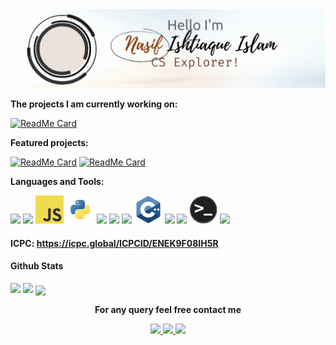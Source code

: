 <!-- Header -->
<img alt="Hello, I'm Nasif. " src="https://raw.githubusercontent.com/oii-nasif/oii-nasif/master/images/git_header.gif">

<!-- Current Projects -->
**The projects I am currently working on:**


[![ReadMe Card](https://github-readme-stats.vercel.app/api/pin/?username=oii-nasif&repo=University-Management-System)](https://github.com/oii-nasif/University-Management-System)

<!-- [![ReadMe Card](https://github-readme-stats.vercel.app/api/pin/?username=oii-nasif&repo=Using-Python-to-Interact-with-the-OS)](https://github.com/oii-nasif/Using-Python-to-Interact-with-the-OS) -->


**Featured projects:**

[![ReadMe Card](https://github-readme-stats.vercel.app/api/pin/?username=oii-nasif&repo=Genetic-Recombination)](https://github.com/oii-nasif/Genetic-Recombination)
[![ReadMe Card](https://github-readme-stats.vercel.app/api/pin/?username=oii-nasif&repo=Predicting-Anti-Cancer-Peptides)](https://github.com/oii-nasif/Predicting-Anti-Cancer-Peptides)


<!-- Language and Tools -->
**Languages and Tools:**  

<code><img height="45" src="https://img.icons8.com/color/48/000000/c-sharp-logo.png"></code>
<code><img height="45" src="https://img.icons8.com/color/48/000000/microsoft-sql-server.png"></code>
<code><img height="45" src="https://raw.githubusercontent.com/github/explore/80688e429a7d4ef2fca1e82350fe8e3517d3494d/topics/javascript/javascript.png"></code>
<code><img height="45" src="https://raw.githubusercontent.com/github/explore/80688e429a7d4ef2fca1e82350fe8e3517d3494d/topics/python/python.png"></code>
<code><img height="45" src="https://www.postgresql.org/media/img/about/press/elephant.png"></code>
<code><img height="45" src="https://cdn4.iconfinder.com/data/icons/logos-3/640/odoo_logo_rgb-512.png"></code>
<code><img height="45" src="https://img.icons8.com/color/48/000000/angularjs.png"></code>
<code><img height="45" src="https://raw.githubusercontent.com/github/explore/80688e429a7d4ef2fca1e82350fe8e3517d3494d/topics/cpp/cpp.png"></code>
<code><img height="45" src="https://img.icons8.com/external-flaticons-lineal-color-flat-icons/64/000000/external-sql-computer-programming-flaticons-lineal-color-flat-icons.png"></code>
<code><img height="45" src="https://img.icons8.com/color/48/000000/git.png"></code>
<code><img height="45" src="https://raw.githubusercontent.com/github/explore/80688e429a7d4ef2fca1e82350fe8e3517d3494d/topics/terminal/terminal.png"></code>
<code><img height="45" src="https://img.icons8.com/fluency/48/000000/texshop.png"></code>

#### ICPC: https://icpc.global/ICPCID/ENEK9F08IH5R

#### Github Stats
<p float="left">
<img height="180em" src="https://github-readme-stats.vercel.app/api?username=oii-nasif&show_icons=true&hide_border=true&&count_private=true&include_all_commits=true" /> 
<img height="180em" src="https://github-readme-stats.vercel.app/api/top-langs/?username=oii-nasif&show_icons=true&hide_border=true&layout=compact&langs_count=8"/>
<img align="center" width=45% src="https://github-readme-streak-stats.herokuapp.com/?user=oii-nasif&"/>
</p>


<!-- #### Competitive Programming 
<p float="left">
<img height="240em" width=45% src="https://leetcard.jacoblin.cool/oii-nasif?theme=light&font=Karma&ext=contest" />
<img height="280em" src="https://raw.githubusercontent.com/oii-nasif/cf-stats/main/output/light_card.svg" /> 
</p> -->

<!-- Github Stats 
![Github stats](https://github-readme-stats.vercel.app/api?username=oii-nasif&show_icons=true&hide_border=true) -->


<!-- Top Language
[![Top Langs](https://github-readme-stats.vercel.app/api/top-langs/?username=oii-nasif)](https://github.com/oii-nasif/github-readme-stats) -->

 <!-- ACTIVITY GRAPH TRACKER (ImageNotLoading) --> 
 <!-- [![Nasif's github activity graph](https://activity-graph.herokuapp.com/graph?username=oii-nasif&bg_color=ffffff&color=777778&line=25283d&point=3a4c95&area=true&hide_border=true)](https://github.com/oii-nasif/github-readme-activity-graph)--> 

**<div align='center'>For any query feel free contact me**
<div align='center'>
  <a href="https://bd.linkedin.com/in/oii-nasif">
    <img src="https://img.icons8.com/color/24/000000/linkedin.png"/>
  </a>
  <a href="https://github.com/oii-nasif">
    <img src="https://img.icons8.com/fluent/24/000000/github.png"/>
  </a>
  <a href="mailto:nasif.ishtiaque.islam@gmail.com">
    <img src="https://img.icons8.com/color/24/000000/gmail.png"/>
  </a>
</div>
  




[comment]: <> (Visitor Count )

[comment]: <> (![visitors]&#40;https://visitor-badge.laobi.icu/badge?page_id=oii-nasif.oii-nasif&#41;)

[comment]: <> ([![HitCount]&#40;http://hits.dwyl.com/oii-nasif/oii-nasif.svg&#41;]&#40;http://hits.dwyl.com/oii-nasif/oii-nasif&#41;)
 

